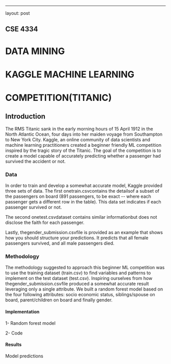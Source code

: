 ---
layout: post
## CSE 4334

# DATA MINING

# KAGGLE MACHINE LEARNING

# COMPETITION(TITANIC)

## Introduction

The RMS Titanic sank in the early morning hours of 15 April 1912 in the North Atlantic
Ocean, four days into her maiden voyage from Southampton to New York City. Kaggle, an
online community of data scientists and machine learning practitioners created a beginner
friendly ML competition inspired by the tragic story of the Titanic. The goal of the
competition is to create a model capable of accurately predicting whether a passenger had
survived the accident or not.


### Data

In order to train and develop a somewhat accurate model, Kaggle provided three sets of
data. The first onetrain.csvcontains the detailsof a subset of the passengers on board
(891 passengers, to be exact -- where each passenger gets a different row in the table). This
data set indicates if each passenger survived or not.

The second onetest.csvdataset contains similar informationbut does not disclose the
faith for each passenger.


Lastly, thegender_submission.csvfile is provided as an example that shows how you
should structure your predictions. It predicts that all female passengers survived, and all
male passengers died.

### Methodology

The methodology suggested to approach this beginner ML competition was to use the
training dataset (train.csv) to find variables and patterns to implement on the test dataset
(test.csv). Inspiring ourselves from how thegender_submission.csvfile produced a
somewhat accurate result leveraging only a single attribute. We built a random forest
model based on the four following attributes: socio economic status, siblings/spouse on
board, parent/children on board and finally gender.

#### Implementation

1- Random forest model


2- Code

#### Results

Model predictions



